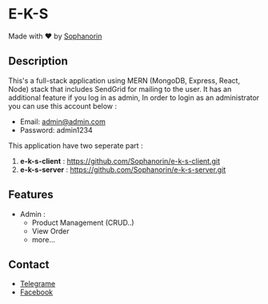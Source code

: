 # E-K-S

Made with :heart: by [Sophanorin](https://web.facebook.com/Heou.sophanorin)

## Description
This's a full-stack application using MERN (MongoDB, Express, React, Node) stack that includes SendGrid for mailing to the user. It has an additional feature if you log in as admin, In order to login as an administrator you can use this account below :

 - Email: admin@admin.com 
 - Password: admin1234

This application have two seperate part :
1. **e-k-s-client** : https://github.com/Sophanorin/e-k-s-client.git
2. **e-k-s-server** : https://github.com/Sophanorin/e-k-s-server.git

## Features

- Admin :
  - Product Management (CRUD..)
  - View Order
  - more...

## Contact 

 - [Telegrame](https://telegram.me/HoeuSophanorin)
 - [Facebook](https://web.facebook.com/Heou.sophanorin)
